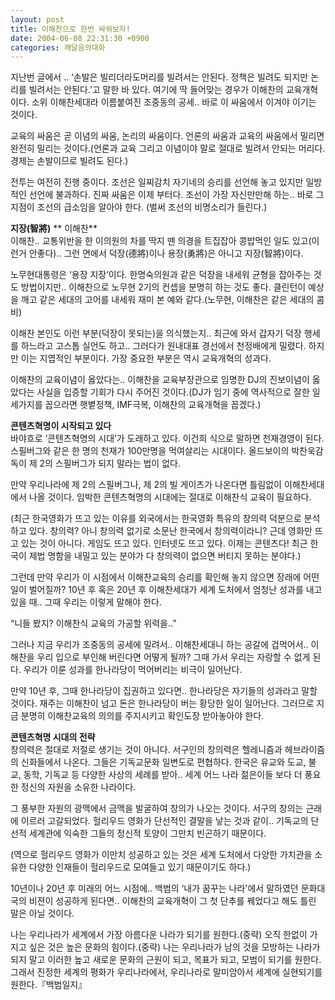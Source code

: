 ```yaml
---
layout: post
title: 이해찬으로 한번 싸워보자!
date: 2004-06-08 22:31:30 +0900
categories: 깨달음의대화
---
```

지난번 글에서 .. ‘손발은 빌리더라도머리를 빌려서는 안된다. 정책은 빌려도 되지만 논리를 빌려서는 안된다.’고 말한 바 있다. 여기에 딱 들어맞는 경우가 이해찬의 교육개혁이다. 소위 이해찬세대라 이름붙여진 조중동의 공세.. 바로 이 싸움에서 이겨야 이기는 것이다.    
  
교육의 싸움은 곧 이념의 싸움, 논리의 싸움이다. 언론의 싸움과 교육의 싸움에서 밀리면 완전히 밀리는 것이다.(언론과 교육 그리고 이념이야 말로 절대로 빌려서 안되는 머리다. 경제는 손발이므로 빌려도 된다.)    
  
전투는 여전히 진행 중이다. 조선은 일찌감치 자기네의 승리를 선언해 놓고 있지만 일방적인 선언에 불과하다. 진짜 싸움은 이제 부터다. 조선이 가장 자신만만해 하는.. 바로 그 지점이 조선의 급소임을 알아야 한다. (벌써 조선의 비명소리가 들린다.)    
  
**지장(智將)**
** 이해찬**   
이해찬.. 교통위반을 한 이의원의 차를 딱지 뗀 의경을 트집잡아 콩밥먹인 일도 있고(이런거 안좋다).. 그런 면에서 덕장(德將)이나 용장(勇將)은 아니고 지장(智將)이다.    
  
노무현대통령은 ‘용장 지장’이다. 한명숙의원과 같은 덕장을 내세워 균형을 잡아주는 것도 방법이지만.. 이해찬으로 노무현 2기의 컨셉을 분명히 하는 것도 좋다. 클린턴이 예상을 깨고 같은 세대의 고어를 내세워 재미 본 예와 같다.(노무현, 이해찬은 같은 세대의 콤비)    
  
이해찬 본인도 이런 부분(덕장이 못되는)을 의식했는지.. 최근에 와서 갑자기 덕장 행세를 하느라고 고스톱 실언도 하고.. 그러다가 원내대표 경선에서 천정배에게 밀렸다. 하지만 이는 지엽적인 부분이다. 가장 중요한 부분은 역시 교육개혁의 성과다.    
  
이해찬의 교육이념이 옳았다는.. 이해찬을 교육부장관으로 임명한 DJ의 진보이념이 옳았다는 사실을 입증할 기회가 다시 주어진 것이다.(DJ가 임기 중에 역사적으로 잘한 일 세가지를 꼽으라면 햇볕정책, IMF극복, 이해찬의 교육개혁을 꼽겠다.)    
  
**콘텐츠혁명이 시작되고 있다**   
바야흐로 ‘콘텐츠혁명의 시대’가 도래하고 있다. 이건희 식으로 말하면 천재경영이 된다. 스필버그와 같은 한 명의 천재가 100만명을 먹여살리는 시대이다. 올드보이의 박찬욱감독이 제 2의 스필버그가 되지 말라는 법이 없다.    
  
만약 우리나라에 제 2의 스필버그나, 제 2의 빌 게이츠가 나온다면 틀림없이 이해찬세대에서 나올 것이다. 임박한 콘텐츠혁명의 시대에는 절대로 이해찬식 교육이 필요하다.    
  
(최근 한국영화가 뜨고 있는 이유를 외국에서는 한국영화 특유의 창의력 덕분으로 분석하고 있다. 창의력? 아니 창의력 없기로 소문난 한국에서 창의력이라니? 근데 영화만 뜨고 있는 것이 아니다. 게임도 뜨고 있다. 인터넷도 뜨고 있다. 이제는 콘텐츠다! 최근 한국이 제법 명함을 내밀고 있는 분야가 다 창의력이 없으면 버티지 못하는 분야다.)    
  
그런데 만약 우리가 이 시점에서 이해찬교육의 승리를 확인해 놓지 않으면 장래에 어떤 일이 벌어질까? 10년 후 혹은 20년 후 이해찬세대가 세계 도처에서 엄청난 성과를 내고 있을 때.. 그때 우리는 이렇게 말해야 한다.    
  
“니들 봤지? 이해찬식 교육의 가공할 위력을..”    
  
그러나 지금 우리가 조중동의 공세에 밀려서.. 이해찬세대니 하는 공갈에 겁먹어서.. 이해찬을 우리 입으로 부인해 버린다면 어떻게 될까? 그때 가서 우리는 자랑할 수 없게 된다. 우리가 이룬 성과를 한나라당이 먹어버리는 비극이 일어난다.    
  
만약 10년 후, 그때 한나라당이 집권하고 있다면.. 한나라당은 자기들의 성과라고 말할 것이다. 재주는 이해찬이 넘고 돈은 한나라당이 버는 황당한 일이 일어난다. 그러므로 지금 분명히 이해찬교육의 의의를 주지시키고 확인도장 받아놓아야 한다.    
  
**콘텐츠혁명 시대의 전략**   
창의력은 절대로 저절로 생기는 것이 아니다. 서구인의 창의력은 헬레니즘과 헤브라이즘의 신화들에서 나온다. 그들은 기독교문화 일변도로 편협하다. 한국은 유교와 도교, 불교, 동학, 기독교 등 다양한 사상의 세례를 받아.. 세계 어느 나라 젊은이들 보다 더 풍요한 정신의 자원을 소유한 나라이다.    
  
그 풍부한 자원의 광맥에서 금맥을 발굴하여 창의가 나오는 것이다. 서구의 창의는 근래에 이르러 고갈되었다. 헐리우드 영화가 단선적인 결말을 낳는 것과 같이.. 기독교의 단선적 세계관에 익숙한 그들의 정신적 토양이 그만치 빈곤하기 때문이다.    
  
(역으로 헐리우드 영화가 이만치 성공하고 있는 것은 세계 도처에서 다양한 가치관을 소유한 다양한 인재들이 헐리우드로 모여들고 있기 때문이기도 하다.)    
  
10년이나 20년 후 미래의 어느 시점에.. 백범의 ‘내가 꿈꾸는 나라'에서 말하였던 문화대국의 비젼이 성공하게 된다면.. 이해찬의 교육개혁이 그 첫 단추를 꿰었다고 해도 틀린 말은 아닐 것이다. 
  
   
  
나는 우리나라가 세계에서 가장 아름다운 나라가 되기를 원한다.(중략) 오직 한없이 가지고 싶은 것은 높은 문화의 힘이다.(중략) 나는 우리나라가 남의 것을 모방하는 나라가 되지 말고 이러한 높고 새로운 문화의 근원이 되고, 목표가 되고, 모범이 되기를 원한다. 그래서 진정한 세계의 평화가 우리나라에서, 우리나라로 말미암아서 세계에 실현되기를 원한다.『백범일지』